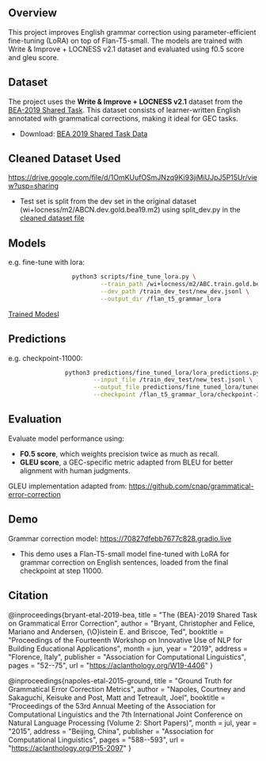 ## Overview

This project improves English grammar correction using parameter-efficient fine-tuning (LoRA) on top of Flan-T5-small. The models are trained with Write & Improve + LOCNESS v2.1 dataset and evaluated using f0.5 score and gleu score.

## Dataset

The project uses the **Write & Improve + LOCNESS v2.1** dataset from the [BEA-2019 Shared Task](https://www.cl.cam.ac.uk/research/nl/bea2019st/#data). This dataset consists of learner-written English annotated with grammatical corrections, making it ideal for GEC tasks.

- Download: [BEA 2019 Shared Task Data](https://www.cl.cam.ac.uk/research/nl/bea2019st/#data)

## Cleaned Dataset Used

https://drive.google.com/file/d/1OmKUufOSmJNzq9Ki93jiMiUJpJ5P15Ur/view?usp=sharing

- Test set is split from the dev set in the original dataset (wi+locness/m2/ABCN.dev.gold.bea19.m2) using split_dev.py in the [cleaned dataset file](https://drive.google.com/file/d/1OmKUufOSmJNzq9Ki93jiMiUJpJ5P15Ur/view?usp=sharing)


## Models
e.g. fine-tune with lora:<br>
```bash
                  python3 scripts/fine_tune_lora.py \
                          --train_path /wi+locness/m2/ABC.train.gold.bea19.jsonl \
                          --dev_path /train_dev_test/new_dev.jsonl \
                          --output_dir /flan_t5_grammar_lora
```
[Trained Modesl](https://drive.google.com/file/d/1XK22QTXzbBQHBHKUK6hGLeCgO1nGmL3p/view?usp=sharing)

## Predictions
e.g. checkpoint-11000:<br>
```bash
                python3 predictions/fine_tuned_lora/lora_predictions.py \
                        --input_file /train_dev_test/new_test.jsonl \
                        --output_file predictions/fine_tuned_lora/tuned_predictions_11000.jsonl \
                        --checkpoint /flan_t5_grammar_lora/checkpoint-11000
```
## Evaluation

Evaluate model performance using:

- **F0.5 score**, which weights precision twice as much as recall.
- **GLEU score**, a GEC-specific metric adapted from BLEU for better alignment with human judgments.

GLEU implementation adapted from: https://github.com/cnap/grammatical-error-correction

## Demo

Grammar correction model: https://70827dfebb7677c828.gradio.live
- This demo uses a Flan-T5-small model fine-tuned with LoRA for grammar correction on English sentences, loaded from the final checkpoint at step 11000.

## Citation

@inproceedings{bryant-etal-2019-bea,
  title = "The {BEA}-2019 Shared Task on Grammatical Error Correction",
  author = "Bryant, Christopher and Felice, Mariano and Andersen, {\O}istein E. and Briscoe, Ted",
  booktitle = "Proceedings of the Fourteenth Workshop on Innovative Use of NLP for Building Educational Applications",
  month = jun,
  year = "2019",
  address = "Florence, Italy",
  publisher = "Association for Computational Linguistics",
  pages = "52--75",
  url = "https://aclanthology.org/W19-4406"
}

@inproceedings{napoles-etal-2015-ground,
  title = "Ground Truth for Grammatical Error Correction Metrics",
  author = "Napoles, Courtney and Sakaguchi, Keisuke and Post, Matt and Tetreault, Joel",
  booktitle = "Proceedings of the 53rd Annual Meeting of the Association for Computational Linguistics and the 7th International Joint Conference on Natural Language Processing (Volume 2: Short Papers)",
  month = jul,
  year = "2015",
  address = "Beijing, China",
  publisher = "Association for Computational Linguistics",
  pages = "588--593",
  url = "https://aclanthology.org/P15-2097"
}
